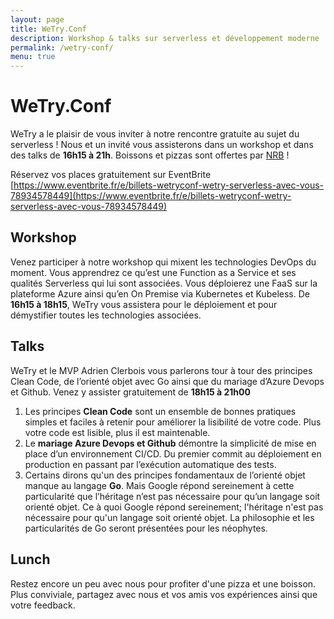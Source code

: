 ```yaml
---
layout: page
title: WeTry.Conf
description: Workshop & talks sur serverless et développement moderne 
permalink: /wetry-conf/
menu: true
---
```


# WeTry.Conf

WeTry a le plaisir de vous inviter à notre rencontre gratuite au sujet du serverless ! Nous et un invité vous assisterons dans un workshop et dans des talks de **16h15 à 21h**. Boissons et pizzas sont offertes par [NRB](https://www.nrb.be) !

Réservez vos places gratuitement sur EventBrite [https://www.eventbrite.fr/e/billets-wetryconf-wetry-serverless-avec-vous-78934578449](https://www.eventbrite.fr/e/billets-wetryconf-wetry-serverless-avec-vous-78934578449)

## Workshop

Venez participer à notre workshop qui mixent les technologies DevOps du moment. Vous apprendrez ce qu’est une Function as a Service et ses qualités Serverless qui lui sont associées. Vous déploierez une FaaS sur la plateforme Azure ainsi qu’en On Premise via Kubernetes et Kubeless. De **16h15 à 18h15**, WeTry vous assistera pour le déploiement et pour démystifier toutes les technologies associées. 

## Talks

WeTry et le MVP Adrien Clerbois vous parlerons tour à tour des principes Clean Code, de l’orienté objet avec Go ainsi que du mariage d’Azure Devops et Github. Venez y assister gratuitement de **18h15 à 21h00**

1. Les principes **Clean Code** sont un ensemble de bonnes pratiques simples et faciles à retenir pour améliorer la lisibilité de votre code. Plus votre code est lisible, plus il est maintenable.
2. Le **mariage Azure Devops et Github** démontre la simplicité de mise en place d’un environnement CI/CD. Du premier commit au déploiement en production en passant par l’exécution automatique des tests.
3. Certains dirons qu'un des principes fondamentaux de l’orienté objet manque au langage **Go**. Mais Google répond sereinement à cette particularité que l’héritage n’est pas nécessaire pour qu’un langage soit orienté objet. Ce à quoi Google répond sereinement; l'héritage n'est pas nécessaire pour qu'un langage soit orienté objet. La philosophie et les particularités de Go seront présentées pour les néophytes.

## Lunch

Restez encore un peu avec nous pour profiter d'une pizza et une boisson.
Plus conviviale, partagez avec nous et vos amis vos expériences ainsi que votre feedback.
